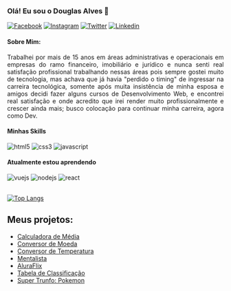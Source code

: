 ### Olá! Eu sou o Douglas Alves 👋
[![Facebook](https://img.shields.io/badge/Facebook-1877F2?style=for-the-badge&logo=facebook&logoColor=white)](https://www.facebook.com/doughalves)
[![Instagram](https://img.shields.io/badge/Instagram-E4405F?style=for-the-badge&logo=instagram&logoColor=white)](https://www.instagram.com/doughalves)
[![Twitter](https://img.shields.io/badge/Twitter-1DA1F2?style=for-the-badge&logo=twitter&logoColor=white)](https://www.twitter.com/doughalves)
[![Linkedin](https://img.shields.io/badge/LinkedIn-0077B5?style=for-the-badge&logo=linkedin&logoColor=white)](https://www.linkedin.com/in/doughalves)

#### Sobre Mim:
<div align="justify">Trabalhei por mais de 15 anos em áreas administrativas e operacionais em empresas do ramo financeiro, imobiliário e jurídico e nunca senti real satisfação profissional trabalhando nessas áreas pois sempre gostei muito de tecnologia, mas achava que já havia "perdido o timing" de ingressar na carreira tecnológica, somente após muita insistência de minha esposa e amigos decidi fazer alguns cursos de Desenvolvimento Web, e encontrei real satisfação e onde acredito que irei render muito profissionalmente e crescer ainda mais; busco colocação para continuar minha carreira, agora como Dev.</div>

#### Minhas Skills
<div style="display: inline_block">
  <img aling="center" alt="html5" src="https://img.shields.io/badge/HTML5-E34F26?style=for-the-badge&logo=html5&logoColor=white">
  <img aling="center" alt="css3" src="https://img.shields.io/badge/CSS3-1572B6?style=for-the-badge&logo=css3&logoColor=white"/>
  <img aling="center" alt="javascript" src="https://img.shields.io/badge/JavaScript-323330?style=for-the-badge&logo=javascript&logoColor=F7DF1E"/>
</div>

#### Atualmente estou aprendendo
<div style="display: inline_block">
  <img aling="center" alt="vuejs" src="https://img.shields.io/badge/Vue.js-35495E?style=for-the-badge&logo=vue.js&logoColor=4FC08D"/>
  <img aling="center" alt="nodejs" src="https://img.shields.io/badge/Node.js-43853D?style=for-the-badge&logo=node.js&logoColor=white"/>
  <img aling="center" alt="react" src="https://img.shields.io/badge/React-20232A?style=for-the-badge&logo=react&logoColor=61DAFB"/>
</div>
  </br>

[![Top Langs](https://github-readme-stats.vercel.app/api/top-langs/?username=doughalves&layout=compact)](https://github.com/anuraghazra/github-readme-stats)

## Meus projetos:
<!-- Imesão Dev - Alura -->
<ul>
  <li><a href="https://doughalves.github.io/calculadora-media/">Calculadora de Média</a></li>
  <li><a href="https://doughalves.github.io/conversor-moeda/">Conversor de Moeda</a></li>
  <li><a href="https://doughalves.github.io/conversor-temperatura/">Conversor de Temperatura</a></li>
  <li><a href="https://doughalves.github.io/mentalista/">Mentalista</a></li>
  <li><a href="">AluraFlix</a></li>
  <li><a href="https://doughalves.github.io/tabela-classificacao/">Tabela de Classificação</a></li>
  <li><a href="https://doughalves.github.io/supertrunfo/">Super Trunfo: Pokemon</a></li>
  
  
 <!-- Projetos que ainda serão postados:

      Projetos HTML e CSS Basico e Tecnicas Avançadas da Udemy
        Página de Tributo
        Formulário
        Página de Agência
        Google
        Página de Contato
        Doceria
        HDC - Host
        Whatsapp Web (Clone)
        Google Search (Clone)
        Home Instagram

      Projetos Vue.js da Udemy
        O Matador de Monstros
        Tarefas To-Do
        The Stock Trader
        Calculadora

      Projetos node.js da Udemy
        Primeira API
        API DevHouse
        API Task-list

      Projetos do Bootcamp Impulso React Web Developer da Digital Innovation One
-->

